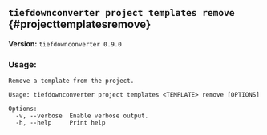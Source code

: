 ## `tiefdownconverter project templates remove` {#projecttemplatesremove}

**Version:** `tiefdownconverter 0.9.0`

### Usage:
```
Remove a template from the project.

Usage: tiefdownconverter project templates <TEMPLATE> remove [OPTIONS]

Options:
  -v, --verbose  Enable verbose output.
  -h, --help     Print help
```

